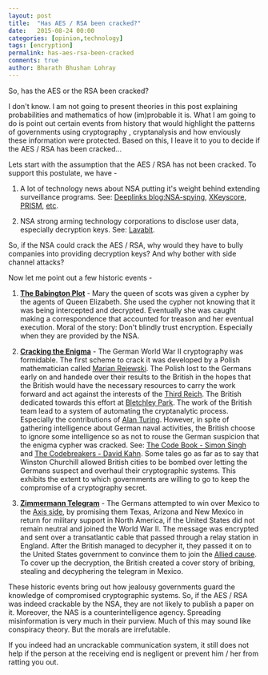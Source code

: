 ```yaml
---
layout: post
title:  "Has AES / RSA been cracked?"
date:   2015-08-24 00:00
categories: [opinion,technology]
tags: [encryption]
permalink: has-aes-rsa-been-cracked
comments: true
author: Bharath Bhushan Lohray
---
```

So, has the AES or the RSA been cracked?

I don't know. I am not going to present theories in this post explaining probabilities and mathematics of how (im)probable it is. What I am going to do is point out certain events from history that would highlight the patterns of governments using cryptography , cryptanalysis and how enviously these information were protected. Based on this, I leave it to you to decide if the AES / RSA has been cracked...

Lets start with the assumption that the AES / RSA has not been cracked. To support this postulate, we have -

1. A lot of technology news about NSA putting it's weight behind extending surveillance programs. See: [Deeplinks blog:NSA-spying](https://www.eff.org/nsa-spying),  [XKeyscore](https://en.wikipedia.org/wiki/XKeyscore), [PRISM](https://en.wikipedia.org/wiki/PRISM_(surveillance_program)), [etc](https://en.wikipedia.org/wiki/Global_surveillance).

2. NSA strong arming technology corporations to disclose user data, especially decryption keys. See:  [Lavabit](https://en.wikipedia.org/wiki/Lavabit).

So, if the NSA could crack the AES / RSA, why would they have to bully companies into providing decryption keys? And why bother with side channel attacks?

Now let me point out a few historic events -

1. **[The Babington Plot](https://en.wikipedia.org/wiki/Babington_Plot)** - Mary the queen of scots was given a cypher by the agents of Queen Elizabeth. She used the cypher not knowing that it was being intercepted and decrypted. Eventually she was caught making a correspondence that accounted for treason and her eventual execution. Moral of the story: Don't blindly trust encryption. Especially when they are provided by the NSA.

2. **[Cracking the Enigma](https://en.wikipedia.org/wiki/Cryptanalysis_of_the_Enigma)** - The German World War II cryptography was formidable. The first scheme to crack it was developed by a Polish mathematician called [Marian Rejewski](https://en.wikipedia.org/wiki/Marian_Rejewski). The Polish lost to the Germans early on and handede over their results to the British in the hopes that the British would have the necessary resources to carry the work forward and act against the interests of the [Third Reich](https://en.wikipedia.org/wiki/Nazi_Germany). The British dedicated towards this effort at [Bletchley Park](https://en.wikipedia.org/wiki/Bletchley_Park). The work of the British team lead to a system of automating the cryptanalytic process. Especially the contributions of [Alan Turing](https://en.wikipedia.org/wiki/Alan_Turing). However, in spite of gathering intelligence about German naval activities, the British choose to ignore some intelligence so as not to rouse the German suspicion that the enigma cypher was cracked. See: [The Code Book - Simon Singh](http://amzn.to/1EQ3yXZ) and [The Codebreakers - David Kahn](http://amzn.to/1PLtVET). Some tales go as far as to say that Winston Churchill allowed British cities to be bombed over letting the Germans suspect and overhaul their cryptographic systems. This exhibits the extent to which governments are willing to go to keep the compromise of a cryptography secret.

3. **[Zimmermann Telegram](https://en.wikipedia.org/wiki/Zimmermann_Telegram)** - The Germans attempted to win over Mexico to the [Axis side](https://en.wikipedia.org/wiki/Axis_powers), by promising them Texas, Arizona and New Mexico in return for military support in North America, if the United States did not remain neutral and joined the World War II. The message was encrypted and sent over a transatlantic cable that passed through a relay station in England. After the British managed to decypher it, they passed it on to the United States government to convince them to join the [Allied cause](https://en.wikipedia.org/wiki/Allies_of_World_War_II). To cover up the decryption, the British created a cover story of bribing, stealing and decyphering the telegram in Mexico.

These historic events bring out how jealousy governments guard the knowledge of compromised cryptographic systems. So, if the AES / RSA was indeed crackable by the NSA, they are not likely to publish a paper on it. Moreover, the NAS is a counterintelligence agency. Spreading misinformation is very much in their purview. Much of this may sound like conspiracy theory. But the morals are irrefutable.

If you indeed had an uncrackable communication system, it still does not help if the person at the receiving end is negligent or prevent him / her from ratting you out.
